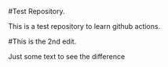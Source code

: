 #Test Repository. 

This is a test repository to learn github actions.

#This is the 2nd edit.

Just some text to see the difference